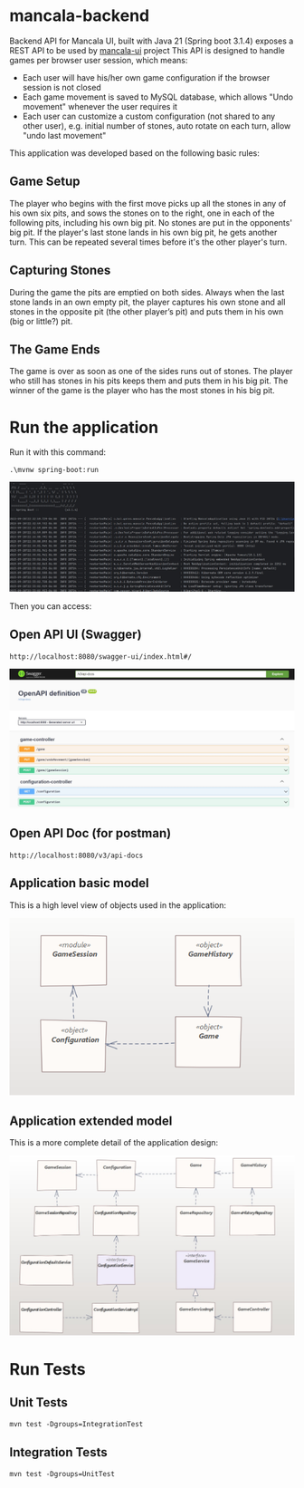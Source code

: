 # mancala-backend
Backend API for Mancala UI, built with Java 21 (Spring boot 3.1.4) exposes a REST API to be used by [mancala-ui](https://github.com/erickturcios/mancala-ui) project
This API is designed to handle games per browser user session, which means:
- Each user will have his/her own game configuration if the browser session is not closed
- Each game movement is saved to MySQL database, which allows "Undo movement" whenever the user requires it
- Each user can customize a custom configuration (not shared to any other user), e.g. initial number of stones, auto rotate on each turn, allow "undo last movement"

This application was developed based on the following basic rules:

## Game Setup
The player who begins with the first move picks up all the stones in any of his own six pits, and sows the stones on to the right, one in each of the following pits, including his own big pit. No stones are put in the opponents' big pit. If the player's last stone lands in his own big pit, he gets another turn. This can be repeated several times before it's the other player's turn.

## Capturing Stones
During the game the pits are emptied on both sides. Always when the last stone lands in an own empty pit, the player captures his own stone and all stones in the opposite pit (the other player’s pit) and puts them in his own (big or little?) pit.

## The Game Ends
The game is over as soon as one of the sides runs out of stones. The player who still has stones in his pits keeps them and puts them in his big pit. The winner of the game is the player who has the most stones in his big pit.

# Run the application 
Run it with this command:

    .\mvnw spring-boot:run


![start](assets/play-backend-01.jpg)

Then you can access:

## Open API UI (Swagger)

    http://localhost:8080/swagger-ui/index.html#/

![start](assets/play-backend-02.jpg)

## Open API Doc (for postman)

    http://localhost:8080/v3/api-docs

## Application basic model

This is a high level view of objects used in the application:

![start](assets/model.png)

## Application extended model

This is a more complete detail of the application design:

![start](assets/model_extended.jpg)


# Run Tests

## Unit Tests

    mvn test -Dgroups=IntegrationTest

## Integration Tests

    mvn test -Dgroups=UnitTest   
